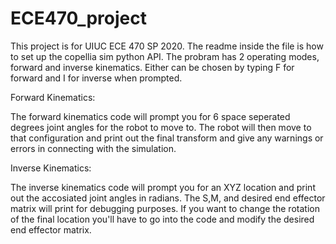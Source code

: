# ECE470_project

This project is for UIUC ECE 470 SP 2020. The readme inside the file is how to set up the copellia sim python API. The probram has 2 operating modes, forward and inverse kinematics. Either can be chosen by typing F for forward and I for inverse when prompted.

Forward Kinematics:

The forward kinematics code will prompt you for 6 space seperated degrees joint angles for the robot to move to. The robot will then move to that configuration and print out the final transform and give any warnings or errors in connecting with the simulation.

Inverse Kinematics:

The inverse kinematics code will prompt you for an XYZ location and print out the accosiated joint angles in radians. The S,M, and desired end effector matrix will print for debugging purposes. If you want to change the rotation of the final location you'll have to go into the code and modify the desired end effector matrix.
